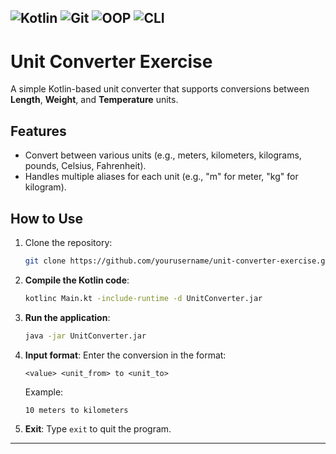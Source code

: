 ![Kotlin](https://img.shields.io/badge/Kotlin-7F52FF?style=for-the-badge&logo=kotlin&logoColor=white)
![Git](https://img.shields.io/badge/Git-F05032?style=for-the-badge&logo=git&logoColor=white)
![OOP](https://img.shields.io/badge/OOP-Object_Oriented_Programming-FF6F00?style=for-the-badge&logo=java&logoColor=white)
![CLI](https://img.shields.io/badge/CLI-Console_Application-4EAA25?style=for-the-badge&logo=gnu-bash&logoColor=white)
---

# Unit Converter Exercise

A simple Kotlin-based unit converter that supports conversions between **Length**, **Weight**, and **Temperature** units.

## Features
- Convert between various units (e.g., meters, kilometers, kilograms, pounds, Celsius, Fahrenheit).
- Handles multiple aliases for each unit (e.g., "m" for meter, "kg" for kilogram).

## How to Use
1. Clone the repository:
   ```bash
   git clone https://github.com/yourusername/unit-converter-exercise.git
   ```

2. **Compile the Kotlin code**:
   ```bash
   kotlinc Main.kt -include-runtime -d UnitConverter.jar
   ```

3. **Run the application**:
   ```bash
   java -jar UnitConverter.jar
   ```

4. **Input format**:
   Enter the conversion in the format:
   ```
   <value> <unit_from> to <unit_to>
   ```

   Example:
   ```
   10 meters to kilometers
   ```

5. **Exit**:
   Type `exit` to quit the program.

---
